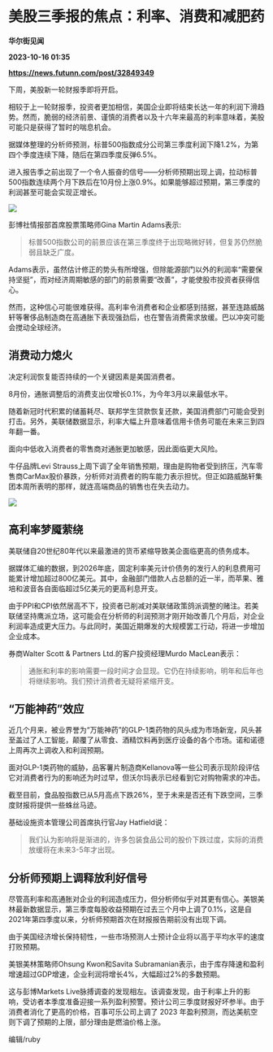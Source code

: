 # 美股三季报的焦点：利率、消费和减肥药
**华尔街见闻**

**2023-10-16 01:35**

**https://news.futunn.com/post/32849349**

下周，美股新一轮财报季即将开启。

相较于上一轮财报季，投资者更加相信，美国企业即将结束长达一年的利润下滑趋势。然而，脆弱的经济前景、谨慎的消费者以及十六年来最高的利率意味着，美股可能只是获得了暂时的喘息机会。

据媒体整理的分析师预测，标普500指数成分公司第三季度利润下降1.2%，为第四个季度连续下降，随后在第四季度反弹6.5%。

进入报告季之前出现了一个令人振奋的信号——分析师预期出现上调，拉动标普500指数连续两个月下跌后在10月份上涨0.9%。如果能够超过预期，第三季度的利润甚至可能会实现正增长。

![](https://newsfile.futunn.com/public/NN-PersistNewsContentImage/7781/20231015/0-1bca5c031db4f52beffb35e20d310ab4-0-eac14360ab585fbfc46829f86389656e.png/big)

彭博社情报部首席股票策略师Gina Martin Adams表示:

> 标普500指数公司的前景应该在第三季度终于出现略微好转，但复苏仍然脆弱且缺乏广度。

Adams表示，虽然估计修正的势头有所增强，但除能源部门以外的利润率“需要保持坚挺”，而对经济周期敏感的部门的前景需要“改善”，才能使股市投资者获得信心。

然而，这种信心可能很难获得。高利率令消费者和企业都感到拮据，甚至连路威酩轩等奢侈品制造商在高通胀下表现强劲后，也在警告消费需求放缓。巴以冲突可能会搅动全球经济。

消费动力熄火
------

决定利润恢复能否持续的一个关键因素是美国消费者。

8月份，通胀调整后的消费支出仅增长0.1%，为今年3月以来最低水平。

随着新冠时代积累的储蓄耗尽、联邦学生贷款恢复还款，美国消费部门可能会受到打击。另外，美联储数据显示，利率大幅上升意味着信用卡债务可能在未来三到四年翻一番。

面向中低收入消费者的零售商对通胀更加敏感，因此面临更大风险。

牛仔品牌Levi Strauss上周下调了全年销售预期，理由是购物者受到挤压，汽车零售商CarMax股价暴跌，分析师对消费者的购车能力表示担忧。但正如路威酩轩集团本周所表明的那样，就连高端商品的销售也在失去动力。

![](https://newsfile.futunn.com/public/NN-PersistNewsContentImage/7781/20231015/0-1bca5c031db4f52beffb35e20d310ab4-1-46a747abf3e9528b2b5a2e2182d4bcb9.png/big)

高利率梦魇萦绕
-------

美联储自20世纪80年代以来最激进的货币紧缩导致美企面临更高的债务成本。

据媒体汇编的数据，到2026年底，固定利率美元计价债务的发行人的利息费用可能累计增加超过800亿美元。其中，金融部门借款人占总额的近一半，而苹果、雅培和波音各自面临超过5亿美元的更高利息开支。

由于PPI和CPI依然居高不下，投资者已削减对美联储政策鸽派调整的赌注。若美联储坚持鹰派立场，这可能会在分析师的利润预测才刚开始改善几个月后，对企业利润率造成更大压力。与此同时，美国近期爆发的大规模罢工行动，将进一步增加企业成本。

券商Walter Scott & Partners Ltd.的客户投资经理Murdo MacLean表示：

> 通胀和利率的影响需要一段时间才会显现。它仍在持续影响，明年和后年也将继续影响。我们预计消费者无疑将紧缩开支。

“万能神药”效应
--------

近几个月来，被业界誉为“万能神药”的GLP-1类药物的风头成为市场新宠，风头甚至盖过了人工智能，颠覆了从零食、酒精饮料再到医疗设备的各个市场。诺和诺德上周再次上调收入和利润预期。

面对GLP-1类药物的威胁，品客薯片制造商Kellanova等一些公司表示现阶段评估它对消费者行为的影响还为时过早，但沃尔玛表示已经看到它对购物需求的冲击。

截至目前，食品股指数已从5月高点下跌26%，至于未来是否还有下跌空间，三季度财报将提供一些蛛丝马迹。

基础设施资本管理公司首席执行官Jay Hatfield说：

> 我们认为影响将是渐进的，许多包装食品公司的股价下跌过度，实际的消费放缓将在未来3-5年才出现。

分析师预期上调释放利好信号
-------------

尽管高利率和高通胀对企业的利润造成压力，但分析师似乎对其更有信心。美银美林最新数据显示，第三季度每股收益预期在过去三个月中上调了0.1%，这是自2021年第四季度以来，分析师预期首次在财报报告期前没有出现下调。

由于美国经济增长保持韧性，一些市场预测人士预计企业将以高于平均水平的速度打败预期。

美银美林策略师Ohsung Kwon和Savita Subramanian表示，由于库存降速和盈利增速超过GDP增速，企业利润将增长4%，大幅超过2%的多数预期。

这与彭博Markets Live脉搏调查的发现相左。该调查发现，由于利率上升的影响，受访者本季度准备迎接一系列盈利预警。预计公司三季度财报好坏参半。由于消费者消化了更高的价格，百事可乐公司上调了 2023 年盈利预测，而达美航空则下调了预期的上限，部分理由是燃油价格上涨。

编辑/ruby